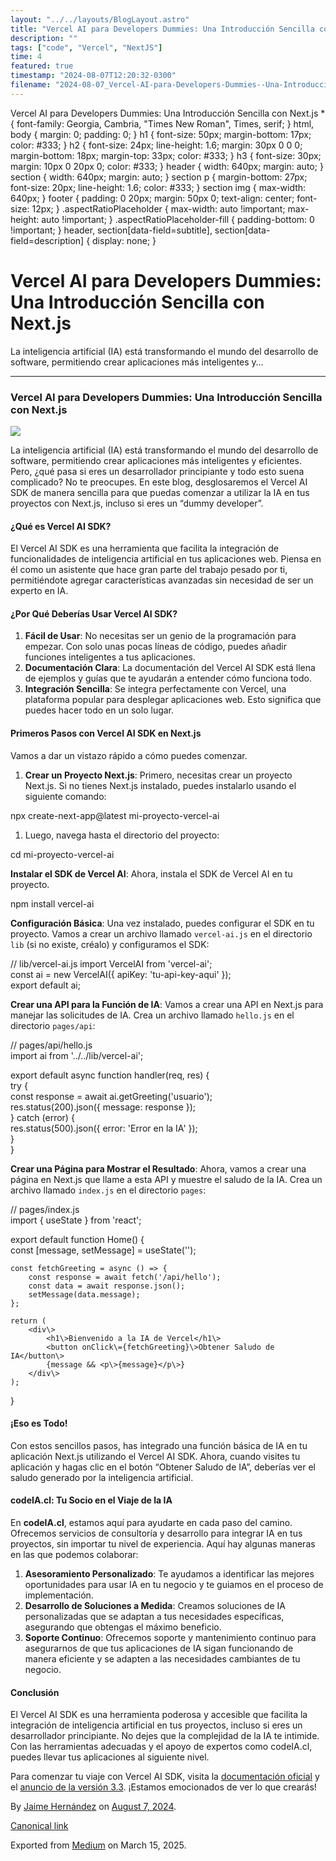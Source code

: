 ```yaml
---
layout: "../../layouts/BlogLayout.astro"
title: "Vercel AI para Developers Dummies: Una Introducción Sencilla con Next.js"
description: ""
tags: ["code", "Vercel", "NextJS"]
time: 4
featured: true
timestamp: "2024-08-07T12:20:32-0300"
filename: "2024-08-07_Vercel-AI-para-Developers-Dummies--Una-Introducci-n-Sencilla-con-Next-js-8e38ca2ae813"
---
```


Vercel AI para Developers Dummies: Una Introducción Sencilla con Next.js \* { font-family: Georgia, Cambria, "Times New Roman", Times, serif; } html, body { margin: 0; padding: 0; } h1 { font-size: 50px; margin-bottom: 17px; color: #333; } h2 { font-size: 24px; line-height: 1.6; margin: 30px 0 0 0; margin-bottom: 18px; margin-top: 33px; color: #333; } h3 { font-size: 30px; margin: 10px 0 20px 0; color: #333; } header { width: 640px; margin: auto; } section { width: 640px; margin: auto; } section p { margin-bottom: 27px; font-size: 20px; line-height: 1.6; color: #333; } section img { max-width: 640px; } footer { padding: 0 20px; margin: 50px 0; text-align: center; font-size: 12px; } .aspectRatioPlaceholder { max-width: auto !important; max-height: auto !important; } .aspectRatioPlaceholder-fill { padding-bottom: 0 !important; } header, section\[data-field=subtitle\], section\[data-field=description\] { display: none; }

Vercel AI para Developers Dummies: Una Introducción Sencilla con Next.js
========================================================================

La inteligencia artificial (IA) está transformando el mundo del desarrollo de software, permitiendo crear aplicaciones más inteligentes y…

* * *

### Vercel AI para Developers Dummies: Una Introducción Sencilla con Next.js

![](https://cdn-images-1.medium.com/max/800/0*rr8oPcH3uzrw6DP7)

La inteligencia artificial (IA) está transformando el mundo del desarrollo de software, permitiendo crear aplicaciones más inteligentes y eficientes. Pero, ¿qué pasa si eres un desarrollador principiante y todo esto suena complicado? No te preocupes. En este blog, desglosaremos el Vercel AI SDK de manera sencilla para que puedas comenzar a utilizar la IA en tus proyectos con Next.js, incluso si eres un “dummy developer”.

#### ¿Qué es Vercel AI SDK?

El Vercel AI SDK es una herramienta que facilita la integración de funcionalidades de inteligencia artificial en tus aplicaciones web. Piensa en él como un asistente que hace gran parte del trabajo pesado por ti, permitiéndote agregar características avanzadas sin necesidad de ser un experto en IA.

#### ¿Por Qué Deberías Usar Vercel AI SDK?

1.  **Fácil de Usar**: No necesitas ser un genio de la programación para empezar. Con solo unas pocas líneas de código, puedes añadir funciones inteligentes a tus aplicaciones.
2.  **Documentación Clara**: La documentación del Vercel AI SDK está llena de ejemplos y guías que te ayudarán a entender cómo funciona todo.
3.  **Integración Sencilla**: Se integra perfectamente con Vercel, una plataforma popular para desplegar aplicaciones web. Esto significa que puedes hacer todo en un solo lugar.

#### Primeros Pasos con Vercel AI SDK en Next.js

Vamos a dar un vistazo rápido a cómo puedes comenzar.

1.  **Crear un Proyecto Next.js**: Primero, necesitas crear un proyecto Next.js. Si no tienes Next.js instalado, puedes instalarlo usando el siguiente comando:

npx create-next-app@latest mi-proyecto-vercel-ai

1.  Luego, navega hasta el directorio del proyecto:

cd mi-proyecto-vercel-ai

**Instalar el SDK de Vercel AI**: Ahora, instala el SDK de Vercel AI en tu proyecto.

npm install vercel-ai

**Configuración Básica**: Una vez instalado, puedes configurar el SDK en tu proyecto. Vamos a crear un archivo llamado `vercel-ai.js` en el directorio `lib` (si no existe, créalo) y configuramos el SDK:

// lib/vercel-ai.js import VercelAI from 'vercel-ai';    
const ai = new VercelAI({     apiKey: 'tu-api-key-aqui' });    
export default ai;

**Crear una API para la Función de IA**: Vamos a crear una API en Next.js para manejar las solicitudes de IA. Crea un archivo llamado `hello.js` en el directorio `pages/api`:

// pages/api/hello.js  
import ai from '../../lib/vercel-ai';  
  
export default async function handler(req, res) {  
    try {  
        const response = await ai.getGreeting('usuario');  
        res.status(200).json({ message: response });  
    } catch (error) {  
        res.status(500).json({ error: 'Error en la IA' });  
    }  
}

**Crear una Página para Mostrar el Resultado**: Ahora, vamos a crear una página en Next.js que llame a esta API y muestre el saludo de la IA. Crea un archivo llamado `index.js` en el directorio `pages`:

// pages/index.js  
import { useState } from 'react';  
  
export default function Home() {  
    const \[message, setMessage\] = useState('');  
  
    const fetchGreeting = async () => {  
        const response = await fetch('/api/hello');  
        const data = await response.json();  
        setMessage(data.message);  
    };  
  
    return (  
        <div\>  
            <h1\>Bienvenido a la IA de Vercel</h1\>  
            <button onClick\={fetchGreeting}\>Obtener Saludo de IA</button\>  
            {message && <p\>{message}</p\>}  
        </div\>  
    );  
}

#### ¡Eso es Todo!

Con estos sencillos pasos, has integrado una función básica de IA en tu aplicación Next.js utilizando el Vercel AI SDK. Ahora, cuando visites tu aplicación y hagas clic en el botón “Obtener Saludo de IA”, deberías ver el saludo generado por la inteligencia artificial.

#### codeIA.cl: Tu Socio en el Viaje de la IA

En **codeIA.cl**, estamos aquí para ayudarte en cada paso del camino. Ofrecemos servicios de consultoría y desarrollo para integrar IA en tus proyectos, sin importar tu nivel de experiencia. Aquí hay algunas maneras en las que podemos colaborar:

1.  **Asesoramiento Personalizado**: Te ayudamos a identificar las mejores oportunidades para usar IA en tu negocio y te guiamos en el proceso de implementación.
2.  **Desarrollo de Soluciones a Medida**: Creamos soluciones de IA personalizadas que se adaptan a tus necesidades específicas, asegurando que obtengas el máximo beneficio.
3.  **Soporte Continuo**: Ofrecemos soporte y mantenimiento continuo para asegurarnos de que tus aplicaciones de IA sigan funcionando de manera eficiente y se adapten a las necesidades cambiantes de tu negocio.

#### Conclusión

El Vercel AI SDK es una herramienta poderosa y accesible que facilita la integración de inteligencia artificial en tus proyectos, incluso si eres un desarrollador principiante. No dejes que la complejidad de la IA te intimide. Con las herramientas adecuadas y el apoyo de expertos como codeIA.cl, puedes llevar tus aplicaciones al siguiente nivel.

Para comenzar tu viaje con Vercel AI SDK, visita la [documentación oficial](https://sdk.vercel.ai/docs/introduction) y el [anuncio de la versión 3.3](https://vercel.com/blog/vercel-ai-sdk-3-3). ¡Estamos emocionados de ver lo que crearás!

By [Jaime Hernández](https://medium.com/@devjaime) on [August 7, 2024](https://medium.com/p/8e38ca2ae813).

[Canonical link](https://medium.com/@devjaime/vercel-ai-para-developers-dummies-una-introducci%C3%B3n-sencilla-con-next-js-8e38ca2ae813)

Exported from [Medium](https://medium.com) on March 15, 2025.